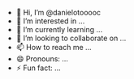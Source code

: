 - 👋 Hi, I’m @danielotooooc
- 👀 I’m interested in ...
- 🌱 I’m currently learning ...
- 💞️ I’m looking to collaborate on ...
- 📫 How to reach me ...
- 😄 Pronouns: ...
- ⚡ Fun fact: ...

<!---
danielotooooc/danielotooooc is a ✨ special ✨ repository because its `README.md` (this file) appears on your GitHub profile.
You can click the Preview link to take a look at your changes.
--->
